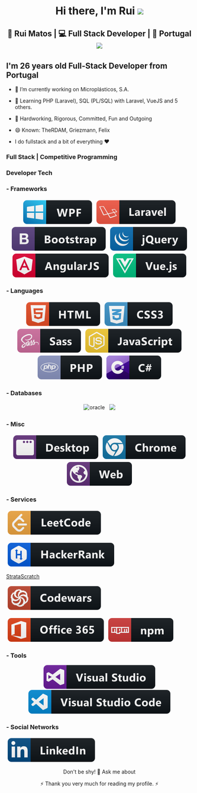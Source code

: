 <div align="center">
   <h1>Hi there, I'm Rui</a> <img src="https://media.giphy.com/media/hvRJCLFzcasrR4ia7z/giphy.gif" width="25px"> </h1>
</div>

<div align="center">
   <h2>🙎 Rui Matos | 💻 Full Stack Developer | 📝 Portugal <img src="https://media.giphy.com/media/WUlplcMpOCEmTGBtBW/giphy.gif" width="30"></h2>
</div>

<p align="center">
  <h2> I'm 26 years old Full-Stack Developer from Portugal</h2>
</p>

 - 🔭 I’m currently working on Microplásticos, S.A.
 - 🌱 Learning PHP (Laravel), SQL (PL/SQL) with Laravel, VueJS and 5 others.</i>
 - 👯 Hardworking, Rigorous, Committed, Fun and Outgoing
 - 😄 Known: TheRDAM, Griezmann, Felix

 - I do fullstack and a bit of everything :heart:
 
<p align="center">
   <h3> Full Stack | Competitive Programming </h3>
</p>

<h3>Developer Tech</h3>

### - Frameworks

<p align="center">
            
   <!-- WPF -->
   <img src="ColoredBadges-master/svg/dev/frameworks/wpf.svg" alt="wpf" style="vertical-align:top; margin:4px"> 
               
   <!-- Laravel -->
   <img src="ColoredBadges-master/svg/dev/frameworks/laravel.svg" alt="laravel" style="vertical-align:top; margin:4px">  
               
   <!-- Bootstrap -->
   <img src="ColoredBadges-master/svg/dev/frameworks/bootstrap.svg" alt="bootstrap" style="vertical-align:top; margin:4px"> 
         
   <!-- JQuery -->
   <img src="ColoredBadges-master/svg/dev/frameworks/jquery.svg" alt="jquery" style="vertical-align:top; margin:4px">
            
   <!-- AngularJS -->
   <img src="ColoredBadges-master/svg/dev/frameworks/angular.svg" alt="angularjs" style="vertical-align:top; margin:4px">
            
   <!-- VueJS -->
   <img src="ColoredBadges-master/svg/dev/frameworks/vue.svg" alt="vuejs" style="vertical-align:top; margin:4px"> 

</p>

### - Languages

<p align="center">

   <!-- HTML / HTML5 -->
   <img src="ColoredBadges-master/svg/dev/languages/html.svg" alt="html" style="vertical-align:top; margin:4px">
   
   <!-- CSS / CSS3 -->
   <img src="ColoredBadges-master/svg/dev/languages/css3.svg" alt="css3" style="vertical-align:top; margin:4px">
      
   <!-- SASS -->
   <img src="ColoredBadges-master/svg/dev/languages/sass.svg" alt="sass" style="vertical-align:top; margin:4px">
      
   <!-- JS -->
   <img src="ColoredBadges-master/svg/dev/languages/js.svg" alt="js" style="vertical-align:top; margin:4px">
         
   <!-- PHP -->
   <img src="ColoredBadges-master/svg/dev/languages/php.svg" alt="php" style="vertical-align:top; margin:4px"> 
            
   <!-- C# -->
   <img src="ColoredBadges-master/svg/dev/languages/csharp.svg" alt="csharp" style="vertical-align:top; margin:4px"> 

</p>

### - Databases

<p align="center">

   <!-- SQL - Oracle -->
   <img src="https://img.shields.io/badge/Oracle-F80000?style=for-the-badge&logo=oracle&logoColor=black" alt="oracle" style="vertical-align:top; margin:4px">

   <!-- SQL - MySQL -->
   <img src="https://img.shields.io/badge/MySQL-005C84?style=for-the-badge&logo=mysql&logoColor=white" style="vertical-align:top; margin:4px">

</p>

### - Misc

<p align="center">

   <!-- Desktop -->
   <img src="ColoredBadges-master/svg/dev/misc/desktop.svg" alt="desktop" style="vertical-align:top; margin:4px">

   <!-- Google Chrome -->
   <img src="ColoredBadges-master/svg/dev/misc/chrome.svg" alt="google_chrome" style="vertical-align:top; margin:4px">
         
   <!-- Web -->
   <img src="ColoredBadges-master/svg/dev/misc/web.svg" alt="web" style="vertical-align:top; margin:4px"> 

</p>

### - Services

<p align="center">

   <!-- LeetCode -->
   <a href="https://leetcode.com/u/therdam/"><img src="ColoredBadges-master/svg/dev/services/leetcode.svg" alt="leetcode" style="vertical-align:top; margin:4px"></a>

   <!-- HackerRank -->
   <a href="https://www.hackerrank.com/profile/therdam"><img src="ColoredBadges-master/svg/dev/services/hackerrank.svg" alt="hackerrank" style="vertical-align:top; margin:4px"></a>

   <!-- StrataScratch -->
   <a href="https://platform.stratascratch.com/user/RDAM">StrataScratch</a>

   <!-- CodeWars -->
   <a href="https://www.codewars.com/users/TheRDAM"><img src="ColoredBadges-master/svg/dev/services/codewars.svg" alt="codewars" style="vertical-align:top; margin:4px"></a>
   
   <!-- OFFICE 365 -->
   <img src="ColoredBadges-master/svg/dev/services/office_365.svg" alt="office_365" style="vertical-align:top; margin:4px">

   <!-- NPM -->
   <img src="ColoredBadges-master/svg/dev/services/npm.svg" alt="npm" style="vertical-align:top; margin:4px">

</p>

### - Tools

<p align="center">

   <!-- Visual Studio -->
   <img src="ColoredBadges-master/svg/dev/tools/visualstudio.svg" alt="visualstudio">

   <!-- Visual Studio Code -->
   <img src="ColoredBadges-master/svg/dev/tools/visualstudio_code.svg" alt="visualstudio_code">

</p>
   
   <!-- Git -->
   <!-- <img src="https://img.shields.io/badge/GIT-E44C30?style=for-the-badge&logo=git&logoColor=white" alt="git"> -->

### - Social Networks
<p>
   <a 
      href="https://www.linkedin.com/in/matosrui1998/"
   >
      <img src="ColoredBadges-master\svg\social\linkedin.svg" alt="linkedin" style="vertical-align:top; margin:4px">
   </a>
</p>

<p align="center">Don't be shy! 💬 Ask me about</p>

<p align="center">⚡ Thank you very much for reading my profile. ⚡</p>

<!--
**ruiprogramador/ruiprogramador** is a ✨ _special_ ✨ repository because its `README.md` (this file) appears on your GitHub profile.

Here are some ideas to get you started:

- 🔭 I’m currently working on ...
- 🌱 I’m currently learning ...
- 👯 I’m looking to collaborate on ...
- 🤔 I’m looking for help with ...
- 💬 Ask me about ...
- 📫 How to reach me: ...
- 😄 Pronouns: ...
- ⚡ Fun fact: ...
-->
